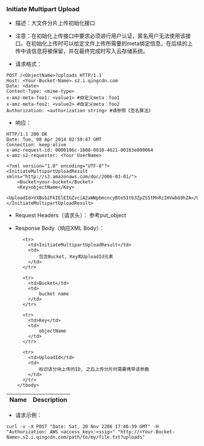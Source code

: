 ### Initiate Multipart Upload

 - 描述：大文件分片上传初始化接口
 - 注意：在初始化上传接口中要求必须进行用户认证，匿名用户无法使用该接口。在初始化上传时可以给定文件上传所需要的meta绑定信息，在后续的上传中该信息将被保留，并在最终完成时写入云存储系统。

 - 请求格式：

```http
POST /<ObjectName>?uploads HTTP/1.1
Host: <Your-Bucket-Name>.s2.i.qingcdn.com
Date: <date>
Content-Type: <mime-type>
x-amz-meta-foo1: <value1> #自定义meta：foo1
x-amz-meta-foo2: <value2> #自定义meta：foo2
Authorization: <authorization string> #请参照《签名算法》
```

 - 响应：

```http
HTTP/1.1 200 OK
Date: Tue, 08 Apr 2014 02:59:47 GMT
Connection: keep-alive
x-amz-request-id: 0000106c-1608-0810-4621-00163e000064
x-amz-s2-requester: <Your UserName>

<?xml version="1.0" encoding="UTF-8"?>
<InitiateMultipartUploadResult xmlns="http://s3.amazonaws.com/doc/2006-03-01/">
    <Bucket>your-bucket</Bucket>
    <Key>objectName</Key>
    <UploadId>VXBsb2FkIElEIGZvciA2aWWpbmcncyBteS1tb3ZpZS5tMnRzIHVwbG9hZA</UploadId>
</InitiateMultipartUploadResult>
```

 - Request Headers（请求头）：
 参考put_object

 - Response Body（响应XML Body）：
<table class="table table-condensed">
        <thead>
          <tr>
            <th>Name</th>
            <th>Description</th>
          </tr>
        </thead>
        <tbody>
        
          <tr>
            <td>InitiateMultipartUploadResult</td>
            <td>
            	包含Bucket, Key和UploadId元素
            </td>
          </tr>
        
          <tr>
            <td>Bucket</td>
            <td>
            	bucket name
            </td>
          </tr>
        
          <tr>
            <td>Key</td>
            <td>
            	objectName
            </td>
          </tr>
        
          <tr>
            <td>UploadId</td>
            <td>
            	标识该分块上传的ID, 之后上传分片时需要携带该参数
            </td>
          </tr>
        </tbody>
</table>

 - 请求示例：

```
curl -v -X POST "Date: Sat, 20 Nov 2286 17:46:39 GMT" -H "Authorization: AWS <access_key>:<ssig>" "http://<Your-Bucket-Name>.s2.i.qingcdn.com/path/to/my/file.txt?uploads"
```
